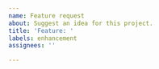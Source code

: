 ```yaml
---
name: Feature request
about: Suggest an idea for this project.
title: 'Feature: '
labels: enhancement
assignees: ''

---
```



